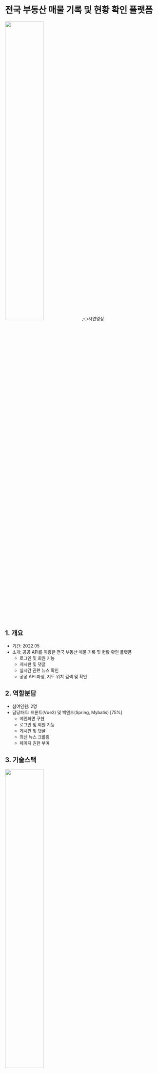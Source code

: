 # 전국 부동산 매물 기록 및 현황 확인 플랫폼
<a href="http://youtube.com.gKxUcRZ2uz0">
  <img src="http://img.youtube.com/vi/gKxUcRZ2uz0/0.jpg" width="50%" height="50%"/>
</a> 👈시연영상<br>

## 1. 개요
- 기간: 2022.05
- 소개: 공공 API를 이용한 전국 부동산 매물 기록 및 현황 확인 플랫폼
    - 로그인 및 회원 기능
    - 게시판 및 댓글
    - 실시간 관련 뉴스 확인
    - 공공 API 파싱, 지도 위치 검색 및 확인


## 2. 역할분담
- 참여인원: 2명
- 담당파트: 프론트(Vue2) 및 백엔드(Spring, Mybatis) [75%]
    - 메인화면 구현
    - 로그인 및 회원 기능
    - 게시판 및 댓글
    - 최신 뉴스 크롤링
    - 페이지 권한 부여

## 3. 기술스택
<img src="https://user-images.githubusercontent.com/63358647/202610075-efdb3f96-72f4-4f11-9b88-0bad2f01b7d2.png" width="50%" height="50%"/><br>
- 백엔드
    - Java, Spring, REST API, Mybatis, JWT, Mysql, Jsoup, Open api
- 프론트
    - Vue2, Bootstrap Vue, Vuex, Vue-Router
    - HTML, CSS, JS
    - Kakao map api

## 4. 시연영상
- <a href="https://youtu.be/gKxUcRZ2uz0">바로가기</a>

## 5. 폴더구조
<img src="https://user-images.githubusercontent.com/63358647/202610080-6f3caa5f-d3e3-465c-89fa-5a3bd15e82d1.JPG" width="50%" height="50%"/><br>

## 6. 회고
```
백엔드(Spring)과 프론트(Vue)를 학습하고 처음 만든 프로젝트이다. 학습 후, 첫 프로젝트라 그런지 미숙한 부분이 많아 아쉬움이 남는다.
첫 번째, jira의 프로젝트 관리와 git 브런치 전략을 사용하지 않아 코드 충돌 문제가 많았고 협업이 아쉬웠다.
두 번째, 코드의 효율성을 고려하지 않았고 페이지네이션을 사용하지 않아 데이터를 주고 받는 시간이 꽤 길었다.
세 번째, 보안을 고려하지 않아 쉽게 유저 정보에 접근하고 조작할 수 있다.

위 문제를 해결하기 위해 jira와 같은 툴을 이용하고 git 브런치 전략을 사용해서 프로젝트 관리를 하고,
필요한 데이터만을 추출하고 전송하는 효율적인 코드를 작성,
security를 사용하며 userid의 autoincrement 사용 지양, ERD 테이블 분리 등을 통해서 보안성을 높여야겠다.
```
